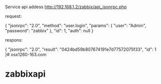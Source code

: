 #### 
Service api addess http://192.168.1.2/zabbix/api_jsonrpc.php


request:


{
    "jsonrpc": "2.0",
    "method": "user.login",
    "params": {
        "user": "Admin",
        "password": "zabbix"
    },
    "id": 1,
    "auth": null
}



respons:

{
    "jsonrpc": "2.0",
    "result": "0424bd59b807674191e7d77572075f33",
    "id": 1
}# osx1260-163.com
# zabbixapi

